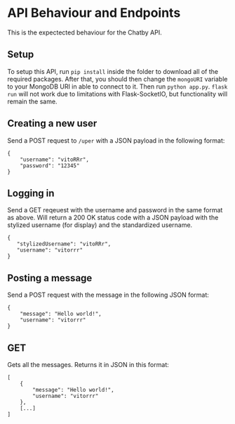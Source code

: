 # API Behaviour and Endpoints
This is the expectected behaviour for the Chatby API.

## Setup
To setup this API, run `pip install` inside the folder to download all of the required packages. After that, you should then change the `mongoURI` variable to your MongoDB URI in able to connect to it. Then run `python app.py`. `flask run` will not work due to limitations with Flask-SocketIO, but functionality will remain the same.

 ## Creating a new user
Send a POST request to `/uper` with a JSON payload in the following format: 
```
{
	"username": "vitoRRr",
	"password": "12345"
}
```

 ## Logging in
 Send a GET reqeuest with the username and password in the same format as above. Will return a 200 OK status code with a JSON payload with the stylized username (for display) and the standardized username.
 ```
 {
    "stylizedUsername": "vitoRRr",
    "username": "vitorrr"
}

 ```

## Posting a message
Send a POST request with the message in the following JSON format:
```
{
    "message": "Hello world!",
    "username": "vitorrr"  
}

```
## GET
Gets all the messages. Returns it in JSON in this format:

```
[
    {
        "message": "Hello world!",
        "username": "vitorrr"    
    },
    [...]
]
```